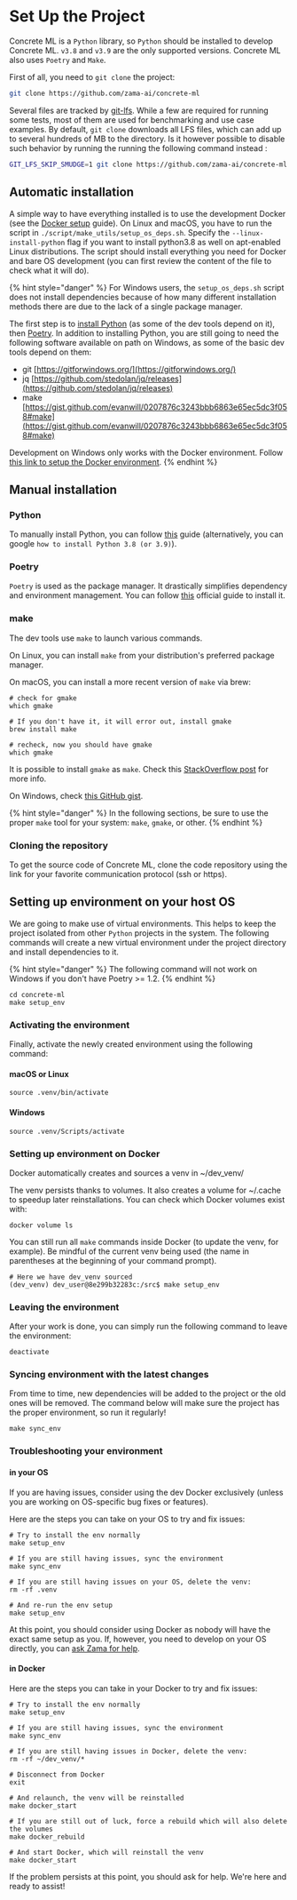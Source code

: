 # Set Up the Project

Concrete ML is a `Python` library, so `Python` should be installed to develop Concrete ML. `v3.8` and `v3.9` are the only supported versions. Concrete ML also uses `Poetry` and `Make`.

First of all, you need to `git clone` the project:

```bash
git clone https://github.com/zama-ai/concrete-ml
```

Several files are tracked by [git-lfs](https://git-lfs.github.com/). While a few are required for running some tests, most of them are used for benchmarking and use case examples. By default, `git clone` downloads all LFS files, which can add up to several hundreds of MB to the directory. Is it however possible to disable such behavior by running the running the following command instead :

```bash
GIT_LFS_SKIP_SMUDGE=1 git clone https://github.com/zama-ai/concrete-ml
```

## Automatic installation

A simple way to have everything installed is to use the development Docker (see the [Docker setup](docker\_setup.md) guide). On Linux and macOS, you have to run the script in `./script/make_utils/setup_os_deps.sh`. Specify the `--linux-install-python` flag if you want to install python3.8 as well on apt-enabled Linux distributions. The script should install everything you need for Docker and bare OS development (you can first review the content of the file to check what it will do).

{% hint style="danger" %}
For Windows users, the `setup_os_deps.sh` script does not install dependencies because of how many different installation methods there are due to the lack of a single package manager.

The first step is to [install Python](project\_setup.md#python) (as some of the dev tools depend on it), then [Poetry](project\_setup.md#poetry). In addition to installing Python, you are still going to need the following software available on path on Windows, as some of the basic dev tools depend on them:

* git [https://gitforwindows.org/](https://gitforwindows.org/)
* jq [https://github.com/stedolan/jq/releases](https://github.com/stedolan/jq/releases)
* make [https://gist.github.com/evanwill/0207876c3243bbb6863e65ec5dc3f058#make](https://gist.github.com/evanwill/0207876c3243bbb6863e65ec5dc3f058#make)

Development on Windows only works with the Docker environment. Follow [this link to setup the Docker environment](docker\_setup.md).
{% endhint %}

## Manual installation

### Python

To manually install Python, you can follow [this](https://realpython.com/installing-python/) guide (alternatively, you can google `how to install Python 3.8 (or 3.9)`).

### Poetry

`Poetry` is used as the package manager. It drastically simplifies dependency and environment management. You can follow [this](https://python-poetry.org/docs/#installation) official guide to install it.

### make

The dev tools use `make` to launch various commands.

On Linux, you can install `make` from your distribution's preferred package manager.

On macOS, you can install a more recent version of `make` via brew:

```shell
# check for gmake
which gmake

# If you don't have it, it will error out, install gmake
brew install make

# recheck, now you should have gmake
which gmake
```

It is possible to install `gmake` as `make`. Check this [StackOverflow post](https://stackoverflow.com/questions/38901894/how-can-i-install-a-newer-version-of-make-on-mac-os) for more info.

On Windows, check [this GitHub gist](https://gist.github.com/evanwill/0207876c3243bbb6863e65ec5dc3f058#make).

{% hint style="danger" %}
In the following sections, be sure to use the proper `make` tool for your system: `make`, `gmake`, or other.
{% endhint %}

### Cloning the repository

To get the source code of Concrete ML, clone the code repository using the link for your favorite communication protocol (ssh or https).

## Setting up environment on your host OS

We are going to make use of virtual environments. This helps to keep the project isolated from other `Python` projects in the system. The following commands will create a new virtual environment under the project directory and install dependencies to it.

{% hint style="danger" %}
The following command will not work on Windows if you don't have Poetry >= 1.2.
{% endhint %}

```shell
cd concrete-ml
make setup_env
```

### Activating the environment

Finally, activate the newly created environment using the following command:

#### macOS or Linux

```shell
source .venv/bin/activate
```

#### Windows

```shell
source .venv/Scripts/activate
```

### Setting up environment on Docker

Docker automatically creates and sources a venv in \~/dev\_venv/

The venv persists thanks to volumes. It also creates a volume for \~/.cache to speedup later reinstallations. You can check which Docker volumes exist with:

```shell
docker volume ls
```

You can still run all `make` commands inside Docker (to update the venv, for example). Be mindful of the current venv being used (the name in parentheses at the beginning of your command prompt).

```shell
# Here we have dev_venv sourced
(dev_venv) dev_user@8e299b32283c:/src$ make setup_env
```

### Leaving the environment

After your work is done, you can simply run the following command to leave the environment:

```shell
deactivate
```

### Syncing environment with the latest changes

From time to time, new dependencies will be added to the project or the old ones will be removed. The command below will make sure the project has the proper environment, so run it regularly!

```shell
make sync_env
```

### Troubleshooting your environment

#### in your OS

If you are having issues, consider using the dev Docker exclusively (unless you are working on OS-specific bug fixes or features).

Here are the steps you can take on your OS to try and fix issues:

```shell
# Try to install the env normally
make setup_env

# If you are still having issues, sync the environment
make sync_env

# If you are still having issues on your OS, delete the venv:
rm -rf .venv

# And re-run the env setup
make setup_env
```

At this point, you should consider using Docker as nobody will have the exact same setup as you. If, however, you need to develop on your OS directly, you can [ask Zama for help](../../getting-started/#support).

#### in Docker

Here are the steps you can take in your Docker to try and fix issues:

```shell
# Try to install the env normally
make setup_env

# If you are still having issues, sync the environment
make sync_env

# If you are still having issues in Docker, delete the venv:
rm -rf ~/dev_venv/*

# Disconnect from Docker
exit

# And relaunch, the venv will be reinstalled
make docker_start

# If you are still out of luck, force a rebuild which will also delete the volumes
make docker_rebuild

# And start Docker, which will reinstall the venv
make docker_start
```

If the problem persists at this point, you should ask for help. We're here and ready to assist!
